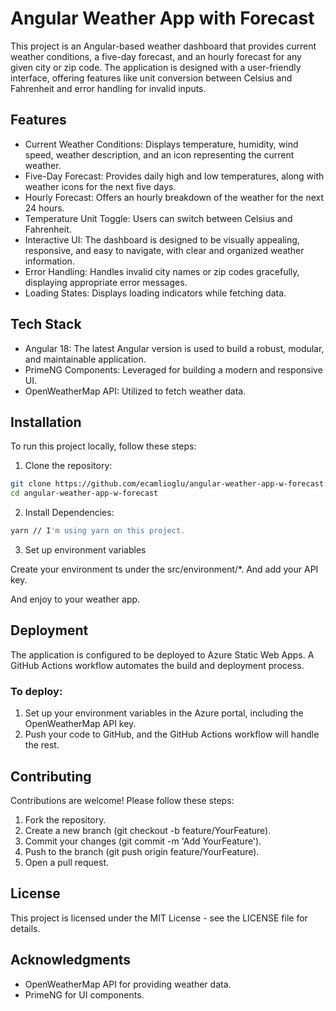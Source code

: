 # Angular Weather App with Forecast

This project is an Angular-based weather dashboard that provides current weather conditions, a five-day forecast, and an hourly forecast for any given city or zip code. The application is designed with a user-friendly interface, offering features like unit conversion between Celsius and Fahrenheit and error handling for invalid inputs.

## Features

- Current Weather Conditions: Displays temperature, humidity, wind speed, weather description, and an icon representing the current weather.
-	Five-Day Forecast: Provides daily high and low temperatures, along with weather icons for the next five days.
-	Hourly Forecast: Offers an hourly breakdown of the weather for the next 24 hours.
-	Temperature Unit Toggle: Users can switch between Celsius and Fahrenheit.
-	Interactive UI: The dashboard is designed to be visually appealing, responsive, and easy to navigate, with clear and organized weather information.
-	Error Handling: Handles invalid city names or zip codes gracefully, displaying appropriate error messages.
-	Loading States: Displays loading indicators while fetching data.

## Tech Stack

-	Angular 18: The latest Angular version is used to build a robust, modular, and maintainable application.
-	PrimeNG Components: Leveraged for building a modern and responsive UI.
-	OpenWeatherMap API: Utilized to fetch weather data.

## Installation
To run this project locally, follow these steps:

1.	Clone the repository:

```bash
git clone https://github.com/ecamlioglu/angular-weather-app-w-forecast.git
cd angular-weather-app-w-forecast
```

2.	Install Dependencies:

```bash
yarn // I'm using yarn on this project.
```

3.	Set up environment variables

Create your environment ts under the src/environment/*. And add your API key.

And enjoy to your weather app.

## Deployment

The application is configured to be deployed to Azure Static Web Apps. A GitHub Actions workflow automates the build and deployment process.

### To deploy:

1.	Set up your environment variables in the Azure portal, including the OpenWeatherMap API key.
2.	Push your code to GitHub, and the GitHub Actions workflow will handle the rest.

## Contributing

Contributions are welcome! Please follow these steps:

1.	Fork the repository.
2.	Create a new branch (git checkout -b feature/YourFeature).
3.	Commit your changes (git commit -m 'Add YourFeature').
4.	Push to the branch (git push origin feature/YourFeature).
5.	Open a pull request.

## License

This project is licensed under the MIT License - see the LICENSE file for details.

## Acknowledgments

-	OpenWeatherMap API for providing weather data.
-	PrimeNG for UI components.
